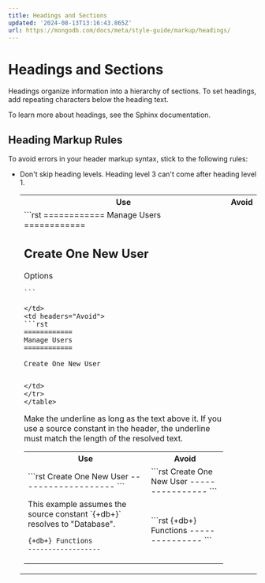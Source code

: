 ```yaml
---
title: Headings and Sections
updated: '2024-08-13T13:16:43.865Z'
url: https://mongodb.com/docs/meta/style-guide/markup/headings/
---
```


# Headings and Sections

Headings organize information into a hierarchy of sections. To set headings, add repeating characters below the heading text.

To learn more about headings, see the Sphinx documentation.

## Heading Markup Rules

To avoid errors in your header markup syntax, stick to the following rules:

- Don't skip heading levels. Heading level 3 can't come after heading level 1.

  <table>
  <tr>
  <th id="Use">
  Use

  </th>
  <th id="Avoid">
  Avoid

  </th>
  </tr>
  <tr>
  <td headers="Use">
  ```rst
  ============
  Manage Users
  ============

  Create One New User
  -------------------

  Options
  ~~~~~~~
  ```

  </td>
  <td headers="Avoid">
  ```rst
  ============
  Manage Users
  ============

  Create One New User
  ~~~~~~~~~~~~~~~~~~~
  ```

  </td>
  </tr>
  </table>

- Make the underline as long as the text above it. If you use a source constant in the header, the underline must match the length of the resolved text.

  <table>
  <tr>
  <th id="Use">
  Use

  </th>
  <th id="Avoid">
  Avoid

  </th>
  </tr>
  <tr>
  <td headers="Use">
  ```rst
  Create One New User
  -------------------
  ```

  </td>
  <td headers="Avoid">
  ```rst
  Create One New User
  ----------------
  ```

  </td>
  </tr>
  <tr>
  <td headers="Use">
  This example assumes the source constant `{+db+}` resolves to "Database".

  ```rst
  {+db+} Functions
  ------------------
  ```

  </td>
  <td headers="Avoid">
  ```rst
  {+db+} Functions
  ---------------
  ```

  </td>
  </tr>
  </table>